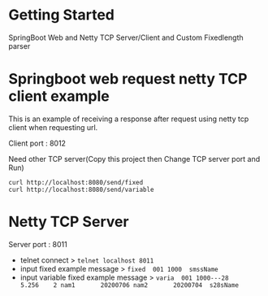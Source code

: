 # Getting Started
SpringBoot Web and Netty TCP Server/Client and Custom Fixedlength parser

# Springboot web request netty TCP client example
This is an example of receiving a response after request using netty tcp client when requesting url.

Client port : 8012

Need other TCP server(Copy this project then Change TCP server port and Run)

```
curl http://localhost:8080/send/fixed
curl http://localhost:8080/send/variable
```

# Netty TCP Server
Server port : 8011

* telnet connect > `telnet localhost 8011`
* input fixed example message > `fixed  001 1000  smssName`
* input variable fixed example message > `varia  001 1000---28               5.256    2 nam1       20200706 nam2       20200704  s28sName`
